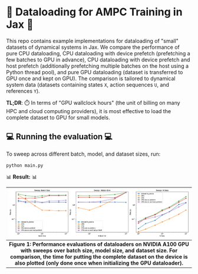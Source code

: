 # 🚀 Dataloading for AMPC Training in Jax 🚀

This repo contains example implementations for dataloading of "small" datasets of dynamical systems in Jax.
We compare the performance of pure CPU dataloading, CPU dataloading with device prefetch (prefetching a few batches to GPU in advance), CPU dataloading with device prefetch and host prefetch (additionally prefetching multiple batches on the host using a Python thread pool), and pure GPU dataloading (dataset is transferred to GPU once and kept on GPU).
The comparison is tailored to dynamical system data (datasets containing states `X`, action sequences `U`, and references `Y`).

**TL;DR**: ⏱️ In terms of "GPU wallclock hours" (the unit of billing on many HPC and cloud computing providers), it is most effective to load the complete dataset to GPU for small models.

## 💻 Running the evaluation 💻

To sweep across different batch, model, and dataset sizes, run:
```
python main.py
```

📊 **Result:** 📊

| ![Performance evaluation of dataloaders on NVIDIA A100 GPU](assets/dataloadertest.png) |
|:-------------------------------------------------------------------------------------:|
| **Figure 1: Performance evaluations of dataloaders on NVIDIA A100 GPU with sweeps over batch size, model size, and dataset size. For comparison, the time for putting the complete dataset on the device is also plotted (only done once when initializing the GPU dataloader).** |